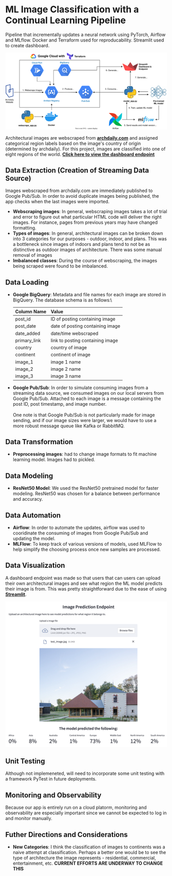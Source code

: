 # ML Image Classification with a Continual Learning Pipeline
Pipeline that incrementally updates a neural network using PyTorch, Airflow and MLflow. Docker and Terraform used for reproducability. Streamlit used to create dashboard.

![Pipeline Diagram](/images/archdaily_diagram.svg)

Architectural images are webscraped from [**archdaily.com**](https://archdaily.com) and assigned categorical region labels based on the image's country of origin (determined by archdaily). For this project, images are classified into one of eight regions of the world.
[**Click here to view the dashboard endpoint**](https://mchion-ml-continual-learning-pipe-dashboardstreamlit-app-yjuna8.streamlit.app/)


## Data Extraction (Creation of Streaming Data Source)
Images webscraped from archdaily.com are immediately published to Google Pub/Sub. In order to avoid duplicate images being published, the app checks when the last images were imported. 


- **Webscraping images**: In general, webscraping images takes a lot of trial and error to figure out what particular HTML code will deliver the right images. For instance, pages from previous years may have changed formatting.
- **Types of images**: In general, architectural images can be broken down into 3 categories for our purposes - outdoor, indoor, and plans. This was a bottleneck since images of indoors and plans tend to not be as distinctive as outdoor images of architecture. There was some manual removal of images  
- **Imbalanced classes**: During the course of webscraping, the images being scraped were found to be imbalanced. 



## Data Loading


- **Google BigQuery**: Metadata and file names for each image are stored in BigQuery. The database schema is as follows:\

  | Column Name | Value | 
  | ------------ | --------- | 
  | post_id | ID of posting containing image |
  | post_date | date of posting containing image |
  | date_added | date/time webscraped |
  | primary_link | link to posting containing image |
  | country| country of image |
  | continent | continent of image |
  | image_1| image 1 name |
  | image_2 | image 2 name |
  | image_3 | image 3 name |
  

- **Google Pub/Sub**: In order to simulate consuming images from a streaming data source, we consumed images on our local servers from Google Pub/Sub. Attached to each image is a message containing the post ID, post timestamp, and image number.\
\
One note is that Google Pub/Sub is not particularly made for image sending, and if our image sizes were larger, we would have to use a more robust message queue like Kafka or RabbitMQ. 


## Data Transformation
- **Preprocessing images**: had to change image formats to fit machine learning model. Images had to pickled. 


## Data Modeling
- **ResNet50 Model**: We used the ResNet50 pretrained model for faster modeling. ResNet50 was chosen for a balance between performance and accuracy. 

## Data Automation
- **Airflow**: In order to automate the updates, airflow was used to cooridinate the consuming of images from Google Pub/Sub and updating the model.
- **MLFlow**: To keep track of various versions of models, used MLFlow to help simplify the choosing process once new samples are processed.  

## Data Visualization

A dashboard endpoint was made so that users that can users can upload their own architectural images and see what region the ML model predicts their image is from. This was pretty straightforward due to the ease of using [**Streamlit**](https://streamlit.io/). 

![Dashboard General](/images/dashboard.png)

## Unit Testing

Although not implemeneted, will need to incorporate some unit testing with a framework PyTest in future deployments. 

## Monitoring and Observability

Because our app is entirely run on a cloud platorm, monitoring and observability are especially important since we cannot be expected to log in and monitor manually.

## Futher Directions and Considerations

- **New Categories**: I think the classification of images to continents was a naive attempt at classification. Perhaps a better one would be to see the type of architecture the image represents - residential, commercial, entertainment, etc. **CURRENT EFFORTS ARE UNDERWAY TO CHANGE THIS**
